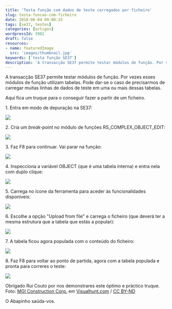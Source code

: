 ```yaml
---
title: 'Testa função com dados de teste carregados por ficheiro'
slug: testa-funcao-com-ficheiro
date: 2018-06-04 09:00:33
tags: [se37, testes]
categories: [artigos]
wordpressId: 3982
draft: false
resources:
- name: featuredImage
  src: 'images/thumbnail.jpg'
keywords: ['testa função SE37']
description: 'A transacção SE37 permite testar módulos de função. Por vezes esses módulos de função utilizam tabelas. Pode dar-se o caso de precisarmos de carregar muitas linhas de dados de teste em uma ou mais dessas tabelas. Aqui fica um truque para o conseguir fazer a partir de um ficheiro.'
---
```

A transacção SE37 permite testar módulos de função. Por vezes esses módulos de função utilizam tabelas. Pode dar-se o caso de precisarmos de carregar muitas linhas de dados de teste em uma ou mais dessas tabelas.

Aqui fica um truque para o conseguir fazer a partir de um ficheiro.

<!--more-->

1\. Entra em modo de depuração na SE37:

[![][1]][1]

2\. Cria um _break-point_ no módulo de funções RS_COMPLEX_OBJECT_EDIT:

[![][2]][2]

3\. Faz F8 para continuar. Vai parar na função:

[![][3]][3]

4\. Inspecciona a variável OBJECT (que é uma tabela interna) e entra nela com duplo clique:

[![][4]][4]

5\. Carrega no ícone da ferramenta para aceder às funcionalidades disponíveis:

[![][5]][5]

6\. Escolhe a opção "Upload from file" e carrega o ficheiro (que deverá ter a mesma estrutura que a tabela que estás a popular):

[![][6]][6]

7\. A tabela ficou agora populada com o conteúdo do ficheiro:

[![][7]][7]

8\. Faz F8 para voltar ao ponto de partida, agora com a tabela populada e pronta para correres o teste:

[![][8]][8]

Obrigado Rui Couto por nos demonstrares este óptimo e práctico truque.
Foto: [MGI Construction Corp.][9] em [Visualhunt.com][10] / [ CC BY-ND][11]

O Abapinho saúda-vos.

   [1]: images/Picture1.png
   [2]: images/Picture3.png
   [3]: images/Picture4.png
   [4]: images/Picture5.png
   [5]: images/Picture65.png
   [6]: images/Picture6.png
   [7]: images/Picture7.png
   [8]: images/Picture8.png
   [9]: https://visualhunt.com/author/c56abe
   [10]: https://visualhunt.com/re/0b3fcb
   [11]: https://creativecommons.org/licenses/by-nd/2.0/
